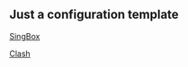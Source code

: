 ## Just a configuration template ##

[SingBox](https://cdn.jsdelivr.net/gh/co2f2e/template@main/config/singbox.json)

[Clash](https://cdn.jsdelivr.net/gh/co2f2e/template@main/config/calsh.yaml)

